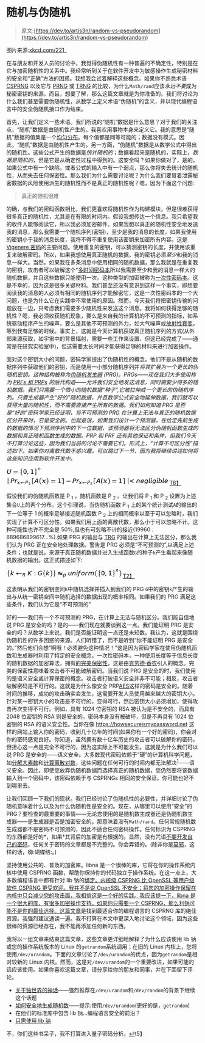 # 随机与伪随机

> 原文:[https://dev.to/artis3n/random-vs-pseudorandom](https://dev.to/artis3n/random-vs-pseudorandom)

图片来源:[xkcd.com/221](https://www.xkcd.com/221/)_

在与朋友和开发人员的讨论中，我觉得伪随机性有一种普遍的不确定性，特别是在它与加密随机性的关系中。我经常听到关于在软件开发中为敏感操作生成秘密材料的安全和“正确”方法的困惑。我想我会试着解释这些概念。如果你不熟悉术语 [CSPRNG](#CSPRNG) 以及它与 [PRNG](#PRNG) 或 [TRNG](#TRNG) 的比较，为什么`Math/rand`应该*永远不要*成为秘密密钥的来源，而且，想要了解，那么这篇文章就是为你准备的。我们将讨论为什么我们甚至需要伪随机性，从数学上定义术语“伪随机”的含义，并以现代编程语言中的安全伪随机接口作为结束。

首先，让我们定义一些术语。我们所说的“随机”数据是什么意思？对于我们的关注点，“随机”数据是由随机性产生的。我喜欢用事物本身来定义它。我的意思是“随机”数据的值集是一个[均匀分布](https://en.wikipedia.org/wiki/Uniform_distribution_(continuous))。每个值都是同等可能的；数据没有模式。因此，“随机”数据是由随机性产生的。另一方面，“伪随机”数据是从数学公式中得出的随机性。这些公式产生的数据是*统计随机的*；数据看起来是随机的，实际上，*数据是随机的*，但是它是从确定性过程中得到的。这安全吗？如果你做对了，是的。如果公式中有一个缺陷，或者公式的输入中有一个弱点，那么你将失去统计的随机性，从而失去任何保密性。那么我们为什么需要讨论呢？为什么我们要冒着泄露秘密数据的风险使用派生的随机性而不是真正的随机性呢？嗯，因为下面这个问题:

> 真正的随机很难

的确，与我们的密码函数相比，我们更喜欢将随机性作为构建模块，但是很难获得很多真正的随机性，尤其是在有限的时间内。假设我想传达一个信息。我只希望我的收件人能够阅读它，所以我必须加密邮件。如果我想以真正的随机性安全地发送我的消息，那么我需要一个随机序列(密钥)，至少是我的消息的长度。如果我使用的密钥小于我的消息长度，我将不得不重复使用该密钥来加密所有内容。这是 [Vigenere 密码](https://en.wikipedia.org/wiki/Vigen%C3%A8re_cipher#Cryptanalysis)的主要问题。使用重复的密钥，可以猜测密钥的长度，并使用该重复来破解密码。所以，如果我想使用真正随机的数据，我的密钥必须*至少*和我的消息一样大。当然，如果我在多条消息中使用相同的随机数据，那么我就是在重复我的密钥，攻击者可以破解这个“[多时间密码本](https://crypto.stackexchange.com/a/108)所以我需要至少和我的消息一样大的随机数据，并且这些数据只能使用一次。这种类型的加密被称为[一次性密码本](https://en.wikipedia.org/wiki/One-time_pad)。这是不幸的，因为这是很多关键材料。我们甚至还没有意识到这样一个事实，即想要阅读我的消息的人必须有相同的随机序列才能解密它，这是一次性密码本的一个大问题，也是为什么它在实践中不常使用的原因。然而，今天我们将把密钥传输的问题放在一边，只考虑我们需要多少随机性来发送这个消息。我将如何获得足够的随机性？嗯，我必须收获随机现象，要么是来自我的计算机的不可预测的指标，如系统驱动程序产生的噪声，要么是其他不可预测的外力，如大气噪声或[放射性衰变](https://www.fourmilab.ch/hotbits/how3.html)，等到我有足够的时候。事实上，这就是今天计算机获取真正随机序列的方式(从外部来源获取，如宇宙中的背景辐射，需要一些工作来设置，但这已经完成了——通常是在研究实验室中)，但这需要太长时间才能获得足够的材料来进行加密操作。

面对这个密钥大小的问题，密码学家提出了伪随机性的概念。他们不是从随机的数据序列中获取他们的密钥，而是使用一小部分随机序列并*将其扩展为一个更长的伪随机密钥。这种结构被称为[伪随机发生器](https://en.wikipedia.org/wiki/Pseudorandom_generator) (PRG)。PRGs——现在我们大多使用称为 [PRFs 和 PRPs](http://www.crypto-it.net/eng/theory/prf-and-prp.html) 的后代构造——允许我们安全地发送消息，同时需要少得多的随机数据。我们只需要一个微小的随机数据“种子”,它被拉伸成一个更长的伪随机序列。只要生成器产生“好的”随机数据，并且数学公式安全地延伸数据，我们就可以获得大量的随机性，而不需要直接产生所有的数据。我们如何知道 PRG 是否是“好的”密码学家已经证明，当不可预测的 PRG 在计算上无法与真正的随机数据区分开来时，它是安全的。也就是说，如果我们设计一个预测器，在给定先前生成的数据的情况下预测序列中的下一位数据，该预测器将无法区分伪随机函数生成的数据和真正随机函数生成的数据。PRP 和 PRF 还有其他保证和条件，但我们今天不打算讨论这些，因为我们当前的讨论不需要它们。形式上，“计算不可区分性”描述如下。如果你对离散代数不感兴趣，可以跳过下一节，因为我将继续讲述如何将这些知识应用到软件开发中。*

[![Uniform distribution set](img/03148f718cc244eef51f9b63cb901ab9.png "Uniform distribution set")](https://res.cloudinary.com/practicaldev/image/fetch/s--bMHF-dGL--/c_limit%2Cf_auto%2Cfl_progressive%2Cq_auto%2Cw_880/https://github.com/arikalfus/arikalfus.github.io/blob/dev/_asseimg/random_pseudorandom/universe_set.png%3Fraw%3Dtrue)
[![Lemma for computational indistinguishability](img/c354df043c8cc53c90702999c82a73b9.png "Lemma for computational indistinguishability")T6】](https://res.cloudinary.com/practicaldev/image/fetch/s--kwyJZggx--/c_limit%2Cf_auto%2Cfl_progressive%2Cq_auto%2Cw_880/https://github.com/arikalfus/arikalfus.github.io/blob/dev/_asseimg/random_pseudorandom/computational_indistinguishable.png%3Fraw%3Dtrue)

假设我们的伪随机函数是 P <sub>1</sub> ，随机函数是 P <sub>2</sub> 。让我们将 P <sub>1</sub> 和 P <sub>2</sub> 设置为上述集合`U`上的两个分布。这个引理说，当伪随机函数 P <sub>1</sub> 上的某个统计测试`A`的输出的下一位等于 1 的概率足够接近随机函数 P <sub>2</sub> 上的相同概率以至于可以忽略时，我们实现了计算不可区分性。如果我们用上面的离散代数，那么小于可以忽略不计。这种可能性也许不完全是 50%,但也有可忽略不计的接近(19960 . 689686899617...%).如果 PRG 的输出与 [TRG](#TRG) 的输出在计算上无法区分，那么我们认为 PRG 正在安全地处理数据。警告是 PRG 必须是“不可预测的”,以满足上述条件；也就是说，来源于真正随机数据并进入生成函数`G`的种子`k`产生看起来像随机数据的输出。这正式描述如下:

[![Lemma showing PRGs are unpredictable](img/d1a749fa58a71daab7dde23846499c21.png "Lemma showing PRGs are unpredictable")T2】](https://res.cloudinary.com/practicaldev/image/fetch/s--b-acSPvB--/c_limit%2Cf_auto%2Cfl_progressive%2Cq_auto%2Cw_880/https://github.com/arikalfus/arikalfus.github.io/blob/dev/_asseimg/random_pseudorandom/prg_secure.png%3Fraw%3Dtrue)

这表明从我们的密钥空间`K`中随机选择并插入到我们的 PRG `G`中的密钥`k`产生的输出与从统一密钥空间中随机选择的数据出现的概率相同。如果我们的 PRG 满足这些条件，我们认为它是“不可预测的”

好的——我们有一个不可预测的 PRG，在计算上无法与随机区分。我们能自信地说 PRG 是安全的吗？是的——我们现在就要谈到这一点。我们能证明 PRG 是安全的吗？从数学上来说，我们是否能证明这一点还是未知数。我认为，这就是围绕伪随机性的许多困惑的来源。人们听错了，而不是听到“你不能证明 PRG 是安全的。”然后他们会想“啊哦！必须避免这种情况！”这是因为密码学家在使用伪随机函数和生成器时利用了特定的安全概念。一次性密码本，一种使用长度等于信息长度的随机数据的加密算法，拥有[的完美保密性](https://crypto.stackexchange.com/a/15575)，这是由[克劳德·香农](https://en.wikipedia.org/wiki/Claude_Shannon)引入的概念。完美的保密性意味着攻击者不可能破解密码。当我们说 PRG 是安全的时，我们使用的是语义安全或计算保密的概念。攻击者打破语义安全并非不可能；相反，攻击者破解密码是不可行的。这就是为什么像安全 PRP[AES](https://en.wikipedia.org/wiki/Advanced_Encryption_Standard)这样的密码是安全的。随着时间的推移，成功的攻击确实会发生，这需要开发人员使用越来越大的密钥大小。针对某一密钥大小的攻击是不可行的，变得可行，然后密钥大小必须增加，使得攻击再次变得不可行。例如，具有 1024 位密钥的 RSA 被认为是不安全的，而具有 2048 位密钥的 RSA 则是安全的。密码本身没有被破坏，但是不再具有 1024 位密钥的 RSA 的语义安全性。当你在像 https://howsecureismypassword.net 这样的网站上输入你的密码，收到几十亿年的时间(如果你有一个好的密码)，你会对你的密码感觉良好。你知道，虽然拥有数十亿年历史的攻击者可以破解你的密码，但担心这一点是完全不可行的，因为这实际上不可能发生。这就是为什么我们可以说 PRG 是安全的——语义安全。大多数现代密码依赖于“硬”的计算机科学问题，如[分解大素数](https://en.wikipedia.org/wiki/Integer_factorization)和[计算离散对数](https://en.wikipedia.org/wiki/Discrete_logarithm)，这些问题在任何可行的时间内都无法解决<sup id="r1">[1](#quantum)</sup>——语义安全。因此，即使您放弃伪随机数据而选择真正的随机数据，您仍然要将该数据输入到一个密码中，该密码依赖于与 CSPRNGs 相同的安全保证。你可能也好不到哪里去。

让我们回顾一下我们的现状。我们已经讨论了伪随机性的必要性，并详细讨论了伪随机意味着什么以及为什么伪随机性是安全的。现在，从哪里可以使用“安全”的 PRG？要检查的最重要的事情——无论您使用的是随机数生成器还是伪随机数生成器——是生成器是否是加密安全的。那意味着没有`Math/rand`。任何常规随机数生成器都不是密码不可预测的，因此不适合任何密码操作。任何标识为 CSPRNG 的东西都是好的*，如果*其背后的加密是有根据的。显然，没有咒语[不要开发自己的密码](https://security.stackexchange.com/a/18198)，任何关于密码的文章都是不完整的。你会弄错的。(除非你是[莫邪](https://moxie.org/)，这样的话，嗨:蝴蝶结:。)

坚持使用公共的、普及的加密库。libna 是一个很棒的库，它将在你的操作系统内核中使用 CSPRNG 函数，帮助你保持你的代码独立于操作系统。在这一点上，大多数编程语言中都有针对 lib 钠的[绑定。内核级 CSPRNG 比 OpenSSL 等用户级软件 CSPRNG 更受欢迎。我并不是说 OpenSSL 不安全；将您的加密操作保留在内核中只会减少您的攻击面，我相信这是一个好的实践。我应该提一下，libna 是一个很大的库，有很多加密操作支持。如果你只需要一个 CSPRNG，那么利钠可能不是你的最佳选择。](https://download.libsodium.org/doc/bindings_for_other_languages/)[这篇文章](https://paragonie.com/blog/2016/05/how-generate-secure-random-numbers-in-various-programming-languages)是找到最适合你的编程语言的 CSPRNG 库的绝佳资源。我强烈建议通读一遍。我不打算在本文中更深入地讨论这个领域，因为这些很棒的资源已经存在，我不能再添加任何新的东西。

我将以一组文章来结束这篇文章，这些文章更详细地解释了为什么应该使用 lib 钠或您的操作系统版本的 Linux 的`getrandom`系统调用；在旧的 Linux 内核上，您将使用`/dev/urandom`。下面的文章讨论了`/dev/urandom`的优点，因为`getrandom`是相对较新的 Linux 内核。然而，这是对`/dev/urandom`的一个重要改进，如果可能的话应该使用。如果你喜欢这篇文章，请分享给你的朋友和同事，并在下面留下评论。

*   [关于铀世界的神话](https://www.2uo.de/myths-about-urandom/)——强烈推荐在`/dev/urandom`和`/dev/random`的背景下继续这个话题
*   [如何安全地生成随机数](https://sockpuppet.org/blog/2014/02/25/safely-generate-random-numbers/)——提示:使用`/dev/urandom`(更好的是，`getrandom`)
*   在他们的标准库中包含 lib 钠...编程语言安全的前沿？
*   [只需使用 lib 钠](https://paragonie.com/blog/2015/09/how-to-safely-implement-cryptography-in-any-application)

不，你们这些书呆子，我不打算进入量子密码分析。[↩](#r1)t5】